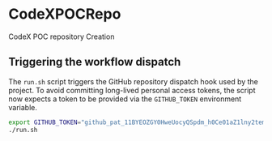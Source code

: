 # CodeXPOCRepo
CodeX POC repository Creation 
## Triggering the workflow dispatch

The `run.sh` script triggers the GitHub repository dispatch hook used by the
project. To avoid committing long-lived personal access tokens, the script now
expects a token to be provided via the `GITHUB_TOKEN` environment variable.

```bash
export GITHUB_TOKEN="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"
./run.sh
```
